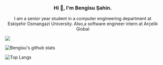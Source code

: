 <h3 align="center">Hi 👋, I'm Bengisu Şahin.</h3>
<p align="center">I am a senior year student in a computer engineering department at Eskişehir Osmangazi University. Also,a software engineer intern at Arçelik Global</p>

![](https://komarev.com/ghpvc/?username=bengisu-sahin&color=blueviolet)
<div>

![Bengisu's github stats](https://github-readme-stats.vercel.app/api?username=bengisu-sahin&hide=contribs,prs&theme=midnight-purple&show_icons=true)

![Top Langs](https://github-readme-stats.vercel.app/api/top-langs/?username=bengisu-sahin&theme=midnight-purple&hide_progress=true)

</div>
